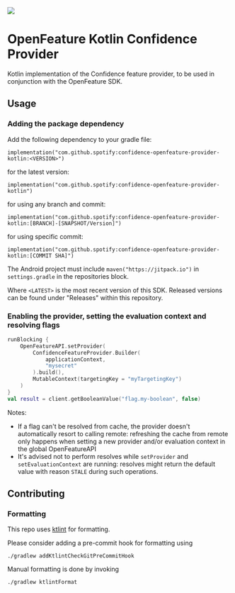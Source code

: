 [![](https://jitpack.io/v/spotify/confidence-openfeature-provider-kotlin.svg)](https://jitpack.io/#spotify/confidence-openfeature-provider-kotlin)

# OpenFeature Kotlin Confidence Provider
Kotlin implementation of the Confidence feature provider, to be used in conjunction with the OpenFeature SDK.

## Usage

### Adding the package dependency
Add the following dependency to your gradle file:
```
implementation("com.github.spotify:confidence-openfeature-provider-kotlin:<VERSION>")
```
for the latest version:
```
implementation("com.github.spotify:confidence-openfeature-provider-kotlin")
```
for using any branch and commit:
```
implementation("com.github.spotify:confidence-openfeature-provider-kotlin:[BRANCH]-[SNAPSHOT/Version]")
```
for using specific commit:
```
implementation("com.github.spotify:confidence-openfeature-provider-kotlin:[COMMIT SHA]")
```

The Android project must include `maven("https://jitpack.io")` in `settings.gradle` in the repositories block.

Where `<LATEST>` is the most recent version of this SDK. Released versions can be found under "Releases" within this repository.


### Enabling the provider, setting the evaluation context and resolving flags

```kotlin
runBlocking {
    OpenFeatureAPI.setProvider(
        ConfidenceFeatureProvider.Builder(
            applicationContext,
            "mysecret"
        ).build(),
        MutableContext(targetingKey = "myTargetingKey")
    )
}
val result = client.getBooleanValue("flag.my-boolean", false)
```

Notes:
- If a flag can't be resolved from cache, the provider doesn't automatically resort to calling remote: refreshing the cache from remote only happens when setting a new provider and/or evaluation context in the global OpenFeatureAPI
- It's advised not to perform resolves while `setProvider` and `setEvaluationContext` are running: resolves might return the default value with reason `STALE` during such operations.

## Contributing

### Formatting

This repo uses [ktlint](https://github.com/JLLeitschuh/ktlint-gradle) for formatting.

Please consider adding a pre-commit hook for formatting using

```
./gradlew addKtlintCheckGitPreCommitHook
```
Manual formatting is done by invoking
```
./gradlew ktlintFormat
```
